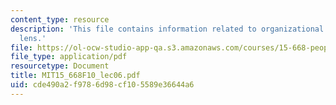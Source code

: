 ```yaml
---
content_type: resource
description: 'This file contains information related to organizational analysis: Political
  lens.'
file: https://ol-ocw-studio-app-qa.s3.amazonaws.com/courses/15-668-people-and-organizations-fall-2010/cde490a2f9786d98cf105589e36644a6_MIT15_668F10_lec06.pdf
file_type: application/pdf
resourcetype: Document
title: MIT15_668F10_lec06.pdf
uid: cde490a2-f978-6d98-cf10-5589e36644a6
---
```

